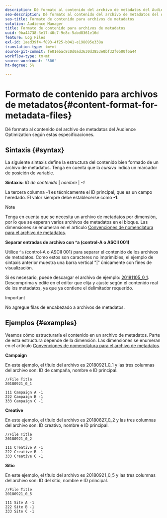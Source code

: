 ```yaml
---
description: Dé formato al contenido del archivo de metadatos del Audience Optimization según estas especificaciones.
seo-description: Dé formato al contenido del archivo de metadatos del Audience Optimization según estas especificaciones.
seo-title: Formato de contenido para archivos de metadatos
solution: Audience Manager
title: Formato de contenido para archivos de metadatos
uuid: 9ba44738-3e17-40c7-9e8c-5abd8361e16d
feature: Log Files
exl-id: 1aed39f4-f893-4f25-b041-e198895e338a
translation-type: tm+mt
source-git-commit: fe01ebac8c0d0ad3630d3853e0bf32f0b00f6a44
workflow-type: tm+mt
source-wordcount: '306'
ht-degree: 5%

---
```


# Formato de contenido para archivos de metadatos{#content-format-for-metadata-files}

Dé formato al contenido del archivo de metadatos del Audience Optimization según estas especificaciones.

## Sintaxis {#syntax}

La siguiente sintaxis define la estructura del contenido bien formado de un archivo de metadatos. Tenga en cuenta que la *cursiva* indica un marcador de posición de variable.

**Sintaxis:**  *ID de contenido*  |  *nombre* |  *-1*

<!--In the contents syntax, you'll notice a parent ID variable. Don't confuse it with the parent ID used in the [metadata file name](../../../reporting/audience-optimization-reports/metadata-files-intro/metadata-file-names.md). These 2 variables seem similar, but they represent different things. In the file name, the parent ID corresponds to a category like "campaign" (ID 1), "placement" (ID 3), or "tactic" (ID 9), etc. In the file body:-->

La tercera columna **-1** es técnicamente el ID principal, que es un campo heredado. El valor siempre debe establecerse como **-1**.

>[!NOTE]
>
>Tenga en cuenta que se necesita un archivo de metadatos por dimensión, por lo que se esperan varios archivos de metadatos en el bloque. Las dimensiones se enumeran en el artículo [Convenciones de nomenclatura para el archivo de metadatos](../../../reporting/audience-optimization-reports/metadata-files-intro/metadata-file-names.md#child-dimension).

**Separar entradas de archivo con ^a (control-A o ASCII 001)**

Utilice `^a` (control-A o ASCII 001) para separar el contenido de los archivos de metadatos. Como estos son caracteres no imprimibles, el ejemplo de sintaxis anterior muestra una barra vertical &quot;|&quot; únicamente con fines de visualización.

Si es necesario, puede descargar el archivo de ejemplo: [20181105_0_1](assets/20181105_0_1.zip). Descomprima y edite en el editor que elija y ajuste según el contenido real de los metadatos, ya que ya contiene el delimitador requerido.

>[!IMPORTANT]
>
>No agregue filas de encabezado a archivos de metadatos.

## Ejemplos {#examples}

Veamos cómo estructuraría el contenido en un archivo de metadatos. Parte de esta estructura depende de la dimensión. Las dimensiones se enumeran en el artículo [Convenciones de nomenclatura para el archivo de metadatos](../../../reporting/audience-optimization-reports/metadata-files-intro/metadata-file-names.md#child-dimension).

**Campaign**

En este ejemplo, el título del archivo es 20180921_0_1 y las tres columnas del archivo son: ID de campaña, nombre e ID principal.

<!--Let's say you want to populate the creative drop down menu with creative names from a particular campaign. In this case, your metadata file name would include ID 1 (campaign) and ID 2 (creative). Following the content syntax, your metadata file would contain the creative ID, creative name, and actual campaign ID.-->

```
//File Title
20180921_0_1

111 Campaign A -1
222 Campaign B -1
333 Campaign C -1
```

**Creative**

En este ejemplo, el título del archivo es 20180827_0_2 y las tres columnas del archivo son: ID creativo, nombre e ID principal.

```
//File Title
20180921_0_2

111 Creative A -1
222 Creative B -1
333 Creative C -1
```

**Sitio**

En este ejemplo, el título del archivo es 20180921_0_5 y las tres columnas del archivo son: ID del sitio, nombre e ID principal.

```
//File Title
20180921_0_5

111 Site A -1
222 Site B -1
333 Site C -1
```
